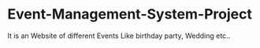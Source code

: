 # Event-Management-System-Project
It is an Website of different Events Like birthday party, Wedding etc..
